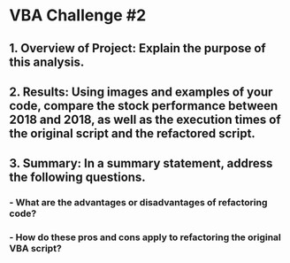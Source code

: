 # VBA Challenge #2

## 1. Overview of Project: Explain the purpose of this analysis.

## 2. Results: Using images and examples of your code, compare the stock performance between 2018 and 2018, as well as the execution times of the original script and the refactored script.

## 3. Summary: In a summary statement, address the following questions.

### - What are the advantages or disadvantages of refactoring code?

### - How do these pros and cons apply to refactoring the original VBA script?
